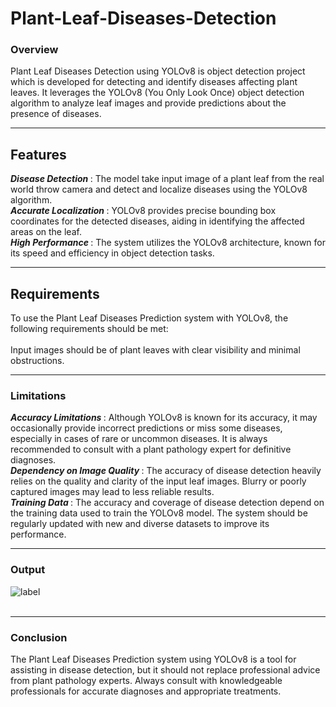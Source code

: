 # Plant-Leaf-Diseases-Detection

### Overview

Plant Leaf Diseases Detection using YOLOv8 is object detection project which is developed for detecting and identify diseases affecting plant leaves. It leverages the YOLOv8 (You Only Look Once) object detection algorithm to analyze leaf images and provide predictions about the presence of diseases.
<hr>

## Features

<b>*Disease Detection* </b>: The model take input image of a plant leaf from the real world throw camera and detect and localize diseases using the YOLOv8 algorithm.<br>
<b>*Accurate Localization* </b> : YOLOv8 provides precise bounding box coordinates for the detected diseases, aiding in identifying the affected areas on the leaf.<br>
<b> *High Performance* </b>: The system utilizes the YOLOv8 architecture, known for its speed and efficiency in object detection tasks.
<hr>

## Requirements
To use the Plant Leaf Diseases Prediction system with YOLOv8, the following requirements should be met:<br><br>
    Input images should be of plant leaves with clear visibility and minimal obstructions.
<hr>

### Limitations
<b>*Accuracy Limitations* </b>: Although YOLOv8 is known for its accuracy, it may occasionally provide incorrect predictions or miss some diseases, especially in cases of rare or uncommon diseases. It is always recommended to consult with a plant pathology expert for definitive diagnoses.<br>
<b>*Dependency on Image Quality* </b>: The accuracy of disease detection heavily relies on the quality and clarity of the input leaf images. Blurry or poorly captured images may lead to less reliable results.<br>
<b>*Training Data* </b>: The accuracy and coverage of disease detection depend on the training data used to train the YOLOv8 model. The system should be regularly updated with new and diverse datasets to improve its performance.
<hr>

### Output 

![label](https://github.com/Gokulprasanth-t/Plant-Leaf-Diseases-Detection/assets/121724612/ce999979-5d55-483b-b138-8eb2361b5bf2)
<br><br><hr>
### Conclusion

The Plant Leaf Diseases Prediction system using YOLOv8 is a tool for assisting in disease detection, but it should not replace professional advice from plant pathology experts. Always consult with knowledgeable professionals for accurate diagnoses and appropriate treatments.
